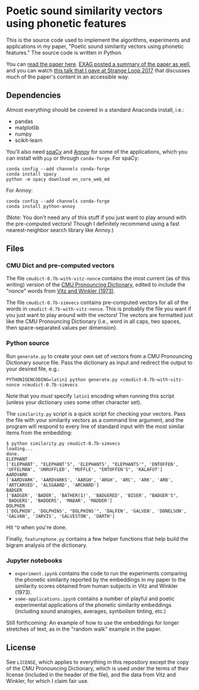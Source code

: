# Poetic sound similarity vectors using phonetic features

This is the source code used to implement the algorithms, experiments and
applications in my paper, "Poetic sound similarity vectors using
phonetic features." The source code is written in Python.

You can [read the paper here](https://aaai.org/ocs/index.php/AIIDE/AIIDE17/paper/view/15879). [EXAG posted a summary of the paper as well](http://www.exag.org/paper-summaries/#paper07), and you can watch [this talk that I gave at Strange Loop 2017](https://www.youtube.com/watch?v=L3D0JEA1Jdc) that discusses much of the paper's content in an accessible way.

## Dependencies

Almost everything should be covered in a standard Anaconda install, i.e.:

* pandas
* matplotlib
* numpy
* scikit-learn

You'll also need [spaCy](http://spacy.io) and
[Annoy](https://pypi.python.org/pypi/annoy) for some of the applications, which
you can install with `pip` or through `conda-forge`. For spaCy:

    conda config --add channels conda-forge
    conda install spacy
    python -m spacy download en_core_web_md

For Annoy:

    conda config --add channels conda-forge
    conda install python-annoy

(Note: You don't need any of this stuff if you just want to play around with
the pre-computed vectors! Though I definitely recommend using a fast
nearest-neighbor search library like Annoy.)

## Files

### CMU Dict and pre-computed vectors

The file `cmudict-0.7b-with-vitz-nonce` contains the most current (as of this
writing) version of the [CMU Pronouncing
Dictionary](http://www.speech.cs.cmu.edu/cgi-bin/cmudict), edited to include
the "nonce" words from [Vitz and Winkler
(1973)](https://www.researchgate.net/publication/232418589_Predicting_the_Judged_Similarity_of_Sound_of_English_words).

The file `cmudict-0.7b-simvecs` contains pre-computed vectors for all of the
words in `cmudict-0.7b-with-vitz-nonce`. This is probably the file you want if
you just want to play around with the vectors! The vectors are formatted just
like the CMU Pronouncing Dictionary (i.e., word in all caps, two spaces, then
space-separated values per dimension).

### Python source

Run `generate.py` to create your own set of vectors from a CMU Pronouncing
Dictionary source file. Pass the dictionary as input and redirect the output to
your desired file, e.g.:

    PYTHONIOENCODING=latin1 python generate.py <cmudict-0.7b-with-vitz-nonce >cmudict-0.7b-simvecs

Note that you *must* specify `latin1` encoding when running this script (unless
your dictionary uses some other character set).

The `similarity.py` script is a quick script for checking your vectors. Pass
the file with your similarity vectors as a command line argument, and the
program will respond to every line of standard input with the most similar
items from the embedding:

    $ python similarity.py cmudict-0.7b-simvecs
    loading...
    done.
    ELEPHANT
    ['ELEPHANT', "ELEPHANT'S", 'ELEPHANTS', "ELEPHANTS'", 'ENTOFFEN', 'UFFELMAN', 'UNRUFFLED', 'MUFFLE', "ENTOFFEN'S", 'KALAFUT']
    AARDVARK
    ['AARDVARK', 'AARDVARKS', 'AARGH', 'ARGH', 'ARC', 'ARK', 'ARB', 'ARTCARVED', 'ALSGAARD', 'ARCHARD']
    BADGER
    ['BADGER', 'BADER', 'BATHER(1)', 'BADGERED', 'BISER', "BADGER'S", 'BADGERS', 'BADDERS', 'MADAR', 'MADDER']
    DOLPHIN
    ['DOLPHIN', 'DOLPHINS', "DOLPHINS'", 'DALFEN', 'GALVEN', 'DONELSON', 'GALVAN', 'JARVIS', 'GALVESTON', 'DARTH']

Hit `^D` when you're done.

Finally, `featurephone.py` contains a few helper functions that help build the
bigram analysis of the dictionary.

### Jupyter notebooks

* `experiment.ipynb` contains the code to run the experiments comparing the
  phonetic similarity reported by the embeddings in my paper to the similarity
  scores obtained from human subjects in Vitz and Winkler (1973).
* `some-applications.ipynb` contains a number of playful and poetic
  experimental applications of the phonetic similarity embeddings (including
  sound analogies, averages, symbolism tinting, etc.)

Still forthcoming: An example of how to use the embeddings for longer stretches
of text, as in the "random walk" example in the paper.

## License

See `LICENSE`, which applies to everything in this repository except the copy
of the CMU Pronouncing Dictionary, which is used under the terms of their
license (included in the header of the file), and the data from Vitz and
Winkler, for which I claim fair use.
